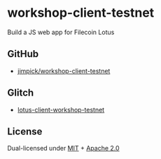 # workshop-client-testnet

Build a JS web app for Filecoin Lotus

## GitHub

* [jimpick/workshop-client-testnet](https://github.com/jimpick/workshop-client-testnet)

## Glitch

* [lotus-client-workshop-testnet](https://glitch.com/edit/#!/lotus-client-workshop-testnet)

## License

Dual-licensed under [MIT](https://github.com/filecoin-project/lotus/blob/master/LICENSE-MIT) + [Apache 2.0](https://github.com/filecoin-project/lotus/blob/master/LICENSE-APACHE)
